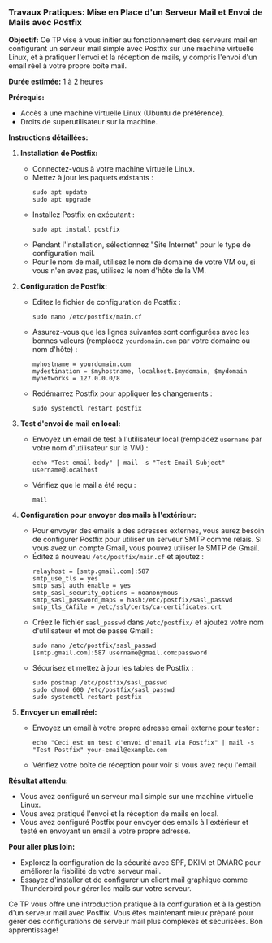 ### Travaux Pratiques: Mise en Place d'un Serveur Mail et Envoi de Mails avec Postfix

**Objectif:** Ce TP vise à vous initier au fonctionnement des serveurs mail en configurant un serveur mail simple avec Postfix sur une machine virtuelle Linux, et à pratiquer l'envoi et la réception de mails, y compris l'envoi d'un email réel à votre propre boîte mail.

**Durée estimée:** 1 à 2 heures

**Prérequis:**
- Accès à une machine virtuelle Linux (Ubuntu de préférence).
- Droits de superutilisateur sur la machine.

**Instructions détaillées:**

1. **Installation de Postfix:**
   - Connectez-vous à votre machine virtuelle Linux.
   - Mettez à jour les paquets existants :
     ```
     sudo apt update
     sudo apt upgrade
     ```
   - Installez Postfix en exécutant :
     ```
     sudo apt install postfix
     ```
   - Pendant l'installation, sélectionnez "Site Internet" pour le type de configuration mail.
   - Pour le nom de mail, utilisez le nom de domaine de votre VM ou, si vous n'en avez pas, utilisez le nom d'hôte de la VM.

2. **Configuration de Postfix:**
   - Éditez le fichier de configuration de Postfix :
     ```
     sudo nano /etc/postfix/main.cf
     ```
   - Assurez-vous que les lignes suivantes sont configurées avec les bonnes valeurs (remplacez `yourdomain.com` par votre domaine ou nom d'hôte) :
     ```
     myhostname = yourdomain.com
     mydestination = $myhostname, localhost.$mydomain, $mydomain
     mynetworks = 127.0.0.0/8
     ```
   - Redémarrez Postfix pour appliquer les changements :
     ```
     sudo systemctl restart postfix
     ```

3. **Test d'envoi de mail en local:**
   - Envoyez un email de test à l'utilisateur local (remplacez `username` par votre nom d'utilisateur sur la VM) :
     ```
     echo "Test email body" | mail -s "Test Email Subject" username@localhost
     ```
   - Vérifiez que le mail a été reçu :
     ```
     mail
     ```

4. **Configuration pour envoyer des mails à l'extérieur:**
   - Pour envoyer des emails à des adresses externes, vous aurez besoin de configurer Postfix pour utiliser un serveur SMTP comme relais. Si vous avez un compte Gmail, vous pouvez utiliser le SMTP de Gmail.
   - Éditez à nouveau `/etc/postfix/main.cf` et ajoutez :
     ```
     relayhost = [smtp.gmail.com]:587
     smtp_use_tls = yes
     smtp_sasl_auth_enable = yes
     smtp_sasl_security_options = noanonymous
     smtp_sasl_password_maps = hash:/etc/postfix/sasl_passwd
     smtp_tls_CAfile = /etc/ssl/certs/ca-certificates.crt
     ```
   - Créez le fichier `sasl_passwd` dans `/etc/postfix/` et ajoutez votre nom d'utilisateur et mot de passe Gmail :
     ```
     sudo nano /etc/postfix/sasl_passwd
     [smtp.gmail.com]:587 username@gmail.com:password
     ```
   - Sécurisez et mettez à jour les tables de Postfix :
     ```
     sudo postmap /etc/postfix/sasl_passwd
     sudo chmod 600 /etc/postfix/sasl_passwd
     sudo systemctl restart postfix
     ```

5. **Envoyer un email réel:**
   - Envoyez un email à votre propre adresse email externe pour tester :
     ```
     echo "Ceci est un test d'envoi d'email via Postfix" | mail -s "Test Postfix" your-email@example.com
     ```
   - Vérifiez votre boîte de réception pour voir si vous avez reçu l'email.

**Résultat attendu:**
- Vous avez configuré un serveur mail simple sur une machine virtuelle Linux.
- Vous avez pratiqué l'envoi et la réception de mails en local.
- Vous avez configuré Postfix pour envoyer des emails à l'extérieur et testé en envoyant un email à votre propre adresse.

**Pour aller plus loin:**
- Explorez la configuration de la sécurité avec SPF, DKIM et DMARC pour améliorer la fiabilité de votre serveur mail.
- Essayez d'installer et de configurer un client mail graphique comme Thunderbird pour gérer les mails sur votre serveur.

Ce TP vous offre une introduction pratique à la configuration et à la gestion d'un serveur mail avec Postfix. Vous êtes maintenant mieux préparé pour gérer des configurations de serveur mail plus complexes et sécurisées. Bon apprentissage!
